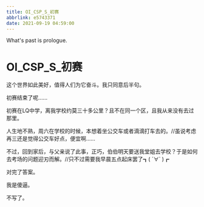 ```yaml
---
title: OI_CSP_S_初赛
abbrlink: e5743371
date: 2021-09-19 04:59:00
---
```


What's past is prologue.

<!--more-->



# OI_CSP_S_初赛

这个世界如此美好，值得人们为它奋斗。我只同意后半句。



初赛结束了呢……

初赛在LQ中学，离我学校约莫三十多公里？且不在同一个区，且我从来没有去过那里。

人生地不熟，周六在学校的时候，本想着坐公交车或者滴滴打车去的。//虽说考虑再三还是觉得公交车好点，便宜啊……

不过，回到家后，与父亲说了此事，正巧，伯伯明天要送我堂姐去学校？于是如何去考场的问题迎刃而解。//只不过需要我早晨五点起床罢了┓( ´∀` )┏

对完了答案。

我是傻逼。

不写了。